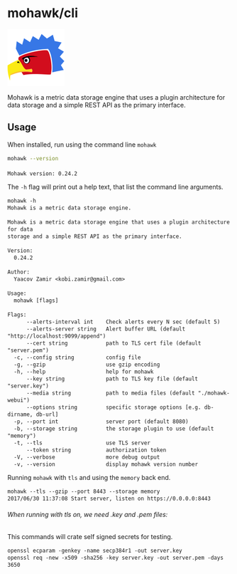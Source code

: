 

# mohawk/cli

![Mohawk](/images/logo-128.png?raw=true "Mohawk Logo")

Mohawk is a metric data storage engine that uses a plugin architecture for data storage and a simple REST API as the primary interface.

## Usage

When installed, run using the command line ``mohawk``

```bash
mohawk --version

Mohawk version: 0.24.2
```

The `-h` flag will print out a help text, that list the command line arguments.

```
mohawk -h
Mohawk is a metric data storage engine.

Mohawk is a metric data storage engine that uses a plugin architecture for data
storage and a simple REST API as the primary interface.

Version:
  0.24.2

Author:
  Yaacov Zamir <kobi.zamir@gmail.com>

Usage:
  mohawk [flags]

Flags:
      --alerts-interval int    Check alerts every N sec (default 5)
      --alerts-server string   Alert buffer URL (default "http://localhost:9099/append")
      --cert string            path to TLS cert file (default "server.pem")
  -c, --config string          config file
  -g, --gzip                   use gzip encoding
  -h, --help                   help for mohawk
      --key string             path to TLS key file (default "server.key")
      --media string           path to media files (default "./mohawk-webui")
      --options string         specific storage options [e.g. db-dirname, db-url]
  -p, --port int               server port (default 8080)
  -b, --storage string         the storage plugin to use (default "memory")
  -t, --tls                    use TLS server
      --token string           authorization token
  -V, --verbose                more debug output
  -v, --version                display mohawk version number
```

Running ``mohawk`` with ``tls`` and using the ``memory`` back end.

```
mohawk --tls --gzip --port 8443 --storage memory
2017/06/30 11:37:08 Start server, listen on https://0.0.0.0:8443
```

###### When running with tls on, we need .key and .pem files:

This commands will crate self signed secrets for testing.

```
openssl ecparam -genkey -name secp384r1 -out server.key
openssl req -new -x509 -sha256 -key server.key -out server.pem -days 3650
```
